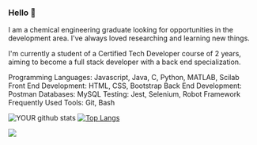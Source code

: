 ### Hello 👋
I am a chemical engineering graduate looking for opportunities in the development area. I've always loved researching and learning new things. 

I'm currently a student of a Certified Tech Developer course of 2 years, aiming to become a full stack developer with a back end specialization.

Programming Languages: Javascript, Java, C, Python, MATLAB, Scilab
Front End Development: HTML, CSS, Bootstrap
Back End Development: Postman
Databases: MySQL
Testing: Jest, Selenium, Robot Framework
Frequently Used Tools: Git, Bash

![YOUR github stats](https://github-readme-stats.vercel.app/api?username=smlorac&theme=synthwave)
[![Top Langs](https://github-readme-stats.vercel.app/api/top-langs/?username=smlorac&theme=synthwave)](https://github.com/anuraghazra/github-readme-stats)


[<img src="https://img.shields.io/badge/linkedin-%230077B5.svg?&style=for-the-badge&logo=linkedin&logoColor=white" />](https://www.linkedin.com/in/caroline-machado-da-silva-846937142/)

